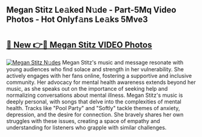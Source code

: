 ## Megan Stitz Le𝚊ked N𝚞de - Part-5Mq Video Photos - Hot Onlyf𝚊ns Le𝚊ks 5Mve3

# <h2><a href="http://ab99986.deff.icu/?id=Megan+Stitz">🔗 New 👉🔴 Megan Stitz VIDEO Photos</a></h2>

[![Megan Stitz N𝚞des](https://i.imgur.com/rIISA9y.gif)](http://ab99986.deff.icu/?id=Megan+Stitz)
Megan Stitz's music and message resonate with young audiences who find solace and strength in her vulnerability. She actively engages with her fans online, fostering a supportive and inclusive community. Her advocacy for mental health awareness extends beyond her music, as she speaks out on the importance of seeking help and normalizing conversations about mental illness. Megan Stitz's music is deeply personal, with songs that delve into the complexities of mental health. Tracks like "Pool Party" and "Softly" tackle themes of anxiety, depression, and the desire for connection. She bravely shares her own struggles with these issues, creating a space of empathy and understanding for listeners who grapple with similar challenges.
